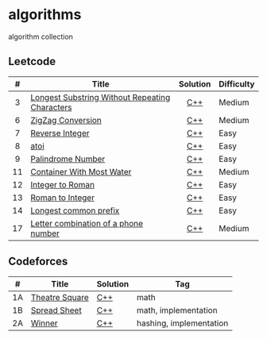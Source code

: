 # algorithms
algorithm collection

## Leetcode
| #  | Title | Solution | Difficulty |
|:--:| ----- | :------: | ---------- |
| 3  | [Longest Substring Without Repeating Characters](https://leetcode.com/problems/longest-substring-without-repeating-characters/#/description) | [C++](./leetcode/3.cpp) | Medium | 
| 6  | [ZigZag Conversion](https://leetcode.com/problems/zigzag-conversion/#/description) | [C++](./leetcode/6.cpp) | Medium |
| 7  | [Reverse Integer](https://leetcode.com/problems/reverse-integer/#/description) | [C++](./leetcode/7.cpp) | Easy |
| 8  | [atoi](https://oj.leetcode.com/problems/string-to-integer-atoi/) | [C++](./leetcode/8.cpp) | Easy |
| 9  | [Palindrome Number](https://leetcode.com/problems/palindrome-number/#/description) | [C++](./leetcode/9.cpp) | Easy |
| 11 | [Container With Most Water](https://leetcode.com/problems/container-with-most-water/#/description) | [C++](./leetcode/11.cpp) | Medium |
| 12 | [Integer to Roman](https://leetcode.com/problems/integer-to-roman/#/description) | [C++](./leetcode/12.cpp) | Easy |
| 13 | [Roman to Integer](https://leetcode.com/problems/roman-to-integer/#/description) | [C++](./leetcode/13.cpp) | Easy |
| 14 | [Longest common prefix](https://leetcode.com/problems/longest-common-prefix/#/description) | [C++](./leetcode/14.cpp) | Easy |
| 17 | [Letter combination of a phone number](https://leetcode.com/problems/letter-combinations-of-a-phone-number/#/description) | [C++](./leetcode/17.cpp) | Medium |

## Codeforces
| #  | Title | Solution | Tag |
|----| ----- | -------- | --- |
| 1A | [Theatre Square](http://codeforces.com/problemset/problem/1/A) | [C++](./cf/1A.cpp) | math |
| 1B | [Spread Sheet](http://codeforces.com/problemset/problem/1/B) | [C++](./cf/1B.cpp) | math, implementation |
| 2A | [Winner](http://codeforces.com/problemset/problem/2/A) | [C++](./cf/2A.cpp) | hashing, implementation |
